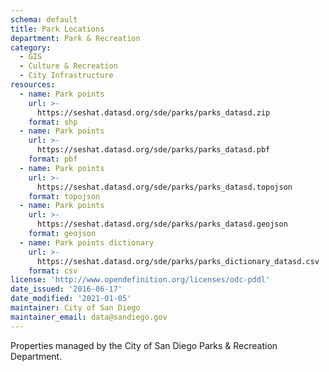 ```yaml
---
schema: default
title: Park Locations
department: Park & Recreation
category:
  - GIS
  - Culture & Recreation
  - City Infrastructure
resources:
  - name: Park points
    url: >-
      https://seshat.datasd.org/sde/parks/parks_datasd.zip
    format: shp
  - name: Park points
    url: >-
      https://seshat.datasd.org/sde/parks/parks_datasd.pbf
    format: pbf
  - name: Park points
    url: >-
      https://seshat.datasd.org/sde/parks/parks_datasd.topojson
    format: topojson
  - name: Park points
    url: >-
      https://seshat.datasd.org/sde/parks/parks_datasd.geojson
    format: geojson
  - name: Park points dictionary
    url: >-
      https://seshat.datasd.org/sde/parks/parks_dictionary_datasd.csv
    format: csv
license: 'http://www.opendefinition.org/licenses/odc-pddl'
date_issued: '2016-06-17'
date_modified: '2021-01-05'
maintainer: City of San Diego
maintainer_email: data@sandiego.gov
---
```

Properties managed by the City of San Diego Parks & Recreation Department.
